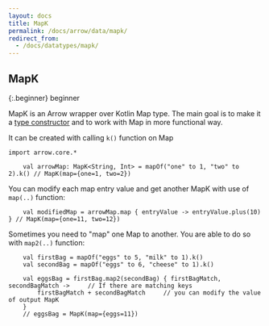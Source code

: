 ```yaml
---
layout: docs
title: MapK
permalink: /docs/arrow/data/mapk/
redirect_from:
  - /docs/datatypes/mapk/
---
```


## MapK

{:.beginner}
beginner

MapK is an Arrow wrapper over Kotlin Map type. The main goal is to make it a [type constructor](/docs/patterns/glossary/#type-constructors)
and to work with Map in more functional way.

It can be created with calling `k()` function on Map

```kotlin:ank
import arrow.core.*

    val arrowMap: MapK<String, Int> = mapOf("one" to 1, "two" to 2).k() // MapK(map={one=1, two=2})
```

You can modify each map entry value and get another MapK with use of `map(..)` function:
```kotlin:ank
    val modifiedMap = arrowMap.map { entryValue -> entryValue.plus(10) } // MapK(map={one=11, two=12})
```

Sometimes you need to "map" one Map to another. You are able to do so with `map2(..)` function:
```kotlin:ank
    val firstBag = mapOf("eggs" to 5, "milk" to 1).k()
    val secondBag = mapOf("eggs" to 6, "cheese" to 1).k()

    val eggsBag = firstBag.map2(secondBag) { firstBagMatch, secondBagMatch ->     // If there are matching keys
        firstBagMatch + secondBagMatch     // you can modify the value of output MapK
    }
    // eggsBag = MapK(map={eggs=11})
```
